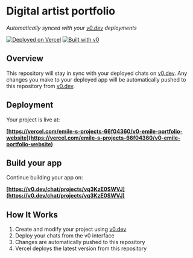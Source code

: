 # Digital artist portfolio

*Automatically synced with your [v0.dev](https://v0.dev) deployments*

[![Deployed on Vercel](https://img.shields.io/badge/Deployed%20on-Vercel-black?style=for-the-badge&logo=vercel)](https://vercel.com/emile-s-projects-66f04360/v0-emile-portfolio-website)
[![Built with v0](https://img.shields.io/badge/Built%20with-v0.dev-black?style=for-the-badge)](https://v0.dev/chat/projects/vq3KzE0SWVJ)

## Overview

This repository will stay in sync with your deployed chats on [v0.dev](https://v0.dev).
Any changes you make to your deployed app will be automatically pushed to this repository from [v0.dev](https://v0.dev).

## Deployment

Your project is live at:

**[https://vercel.com/emile-s-projects-66f04360/v0-emile-portfolio-website](https://vercel.com/emile-s-projects-66f04360/v0-emile-portfolio-website)**

## Build your app

Continue building your app on:

**[https://v0.dev/chat/projects/vq3KzE0SWVJ](https://v0.dev/chat/projects/vq3KzE0SWVJ)**

## How It Works

1. Create and modify your project using [v0.dev](https://v0.dev)
2. Deploy your chats from the v0 interface
3. Changes are automatically pushed to this repository
4. Vercel deploys the latest version from this repository
